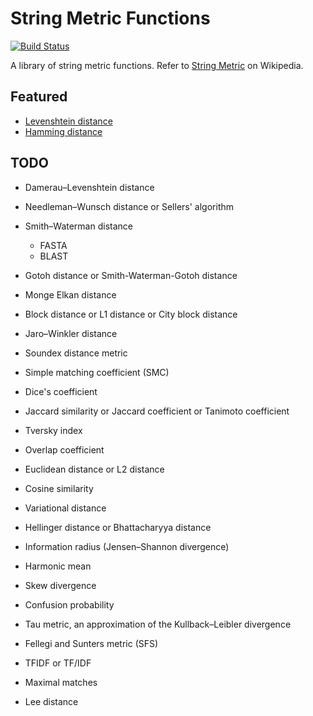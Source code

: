 # String  Metric Functions

[![Build Status](https://drone.io/github.com/claudiodangelis/string_metrics/status.png)](https://drone.io/github.com/claudiodangelis/string_metrics/latest)

A library of string metric functions. Refer to [String Metric](http://en.wikipedia.org/wiki/String_metric) on Wikipedia.

## Featured

- [Levenshtein distance](http://en.wikipedia.org/wiki/Levenshtein_distance)
- [Hamming distance](http://en.wikipedia.org/wiki/Hamming_distance)

## TODO 
- Damerau–Levenshtein distance
- Needleman–Wunsch distance or Sellers' algorithm
- Smith–Waterman distance

	- FASTA
	- BLAST

- Gotoh distance or Smith-Waterman-Gotoh distance
- Monge Elkan distance
- Block distance or L1 distance or City block distance
- Jaro–Winkler distance
- Soundex distance metric
- Simple matching coefficient (SMC)
- Dice's coefficient
- Jaccard similarity or Jaccard coefficient or Tanimoto coefficient
- Tversky index
- Overlap coefficient
- Euclidean distance or L2 distance
- Cosine similarity
- Variational distance
- Hellinger distance or Bhattacharyya distance
- Information radius (Jensen–Shannon divergence)
- Harmonic mean
- Skew divergence
- Confusion probability
- Tau metric, an approximation of the Kullback–Leibler divergence
- Fellegi and Sunters metric (SFS)
- TFIDF or TF/IDF
- Maximal matches
- Lee distance

